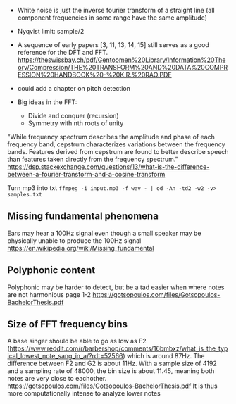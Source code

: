 - White noise is just the inverse fourier transform of a straight line (all component frequencies in some range have the same amplitude)
- Nyqvist limit: sample/2
- A sequence of early papers [3, 11, 13, 14, 15] still serves as a good reference
for the DFT and FFT. https://theswissbay.ch/pdf/Gentoomen%20Library/Information%20Theory/Compression/THE%20TRANSFORM%20AND%20DATA%20COMPRESSION%20HANDBOOK%20-%20K.R.%20RAO.PDF
- could add a chapter on pitch detection


- Big ideas in the FFT:
    - Divide and conquer (recursion)
    - Symmetry with nth roots of unity


"While frequency spectrum describes the amplitude and phase of each frequency band, cepstrum characterizes variations between the frequency bands. Features derived from cepstrum are found to better describe speech than features taken directly from the frequency spectrum."
https://dsp.stackexchange.com/questions/13/what-is-the-difference-between-a-fourier-transform-and-a-cosine-transform

Turn mp3 into txt 
`ffmpeg -i input.mp3 -f wav - | od -An -td2 -w2 -v> samples.txt`
## Missing fundamental phenomena 
Ears may hear a 100Hz signal even though a small speaker may be physically unable to produce the 100Hz signal
https://en.wikipedia.org/wiki/Missing_fundamental

## Polyphonic content
Polyphonic may be harder to detect, but be a tad easier when where notes are not harmonious
page 1-2
https://gotsopoulos.com/files/Gotsopoulos-BachelorThesis.pdf

## Size of FFT frequency bins
A base singer should be able to go as low as F2 (https://www.reddit.com/r/barbershop/comments/16bmbxz/what_is_the_typical_lowest_note_sang_in_a/?rdt=52566) which is around 87Hz. The difference between F2 and G2 is about 11Hz. With a sample size of 4192 and a sampling rate of 48000, the bin size is about 11.45, meaning both notes are very close to eachother. 
https://gotsopoulos.com/files/Gotsopoulos-BachelorThesis.pdf
It is thus more computationally intense to analyze lower notes